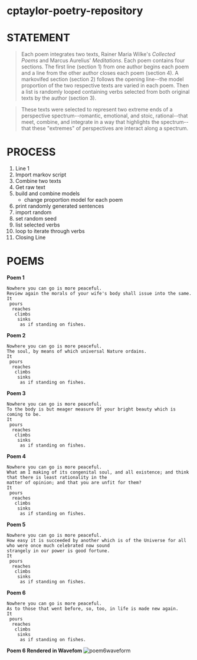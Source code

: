 # cptaylor-poetry-repository



# STATEMENT

> Each poem integrates two texts, Rainer Maria Wilke's *Collected Poems* and Marcus Aurelius' *Meditations*. Each poem contains four sections. The first line (section 1) from one author begins each poem and a line from the other author closes each poem (section 4). A markovifed section (section 2) follows the opening line--the model proportion of the two respective texts are varied in each poem. Then a list is randomly looped containing verbs selected from both original texts by the author (section 3). 

>These texts were selected to represent two extreme ends of a perspective spectrum--romantic, emotional, and stoic, rational--that meet, combine, and integrate in a way that highlights the spectrum--that these "extremes" of perspectives are interact along a spectrum. 



# PROCESS
1. Line 1
2. Import markov script
3. Combine two texts
4. Get raw text
5. build and combine models
   * change proportion model for each poem
5. print randomly generated sentences
6. import random
7. set random seed
8. list selected verbs
9. loop to iterate through verbs
10. Closing Line



# POEMS

**Poem 1**
```
Nowhere you can go is more peaceful.
Review again the morals of your wife's body shall issue into the same.
It
 pours
  reaches
   climbs
    sinks
     as if standing on fishes.
```

**Poem 2**
```
Nowhere you can go is more peaceful.
The soul, by means of which universal Nature ordains.
It
 pours
  reaches
   climbs
    sinks
     as if standing on fishes.
```

**Poem 3**
```
Nowhere you can go is more peaceful.
To the body is but meager measure Of your bright beauty which is coming to be.
It
 pours
  reaches
   climbs
    sinks
     as if standing on fishes.
```

**Poem 4**
```
Nowhere you can go is more peaceful.
What am I making of its congenital soul, and all existence; and think that there is least rationality in the 
matter of opinion; and that you are unfit for them?
It
 pours
  reaches
   climbs
    sinks
     as if standing on fishes.
````

**Poem 5**
```
Nowhere you can go is more peaceful.
How easy it is succeeded by another which is of the Universe for all who were once much celebrated now sound 
strangely in our power is good fortune.
It
 pours
  reaches
   climbs
    sinks
     as if standing on fishes.
```

**Poem 6**
```
Nowhere you can go is more peaceful.
As to those that went before, so, too, in life is made new again.
It
 pours
  reaches
   climbs
    sinks
     as if standing on fishes.
```

**Poem 6 Rendered in Wavefom**
![poem6waveform](https://github.com/digital-culture-seminar/cptaylor-poetry-repository/blob/master/Rendered%20Capture.PNG)
